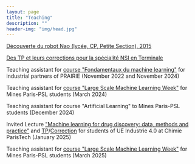 ```yaml
---
layout: page
title: "Teaching"
description: ""
header-img: "img/head.jpg"
---
```


[Découverte du robot Nao (lycée, CP, Petite Section), 2015](https://www.dropbox.com/scl/fi/r5u6nqjjkyoue4pocmckq/Retour-pratique-robot-Nao-2015.docx?rlkey=9c4u5y0yv7t6hpnmgz7te4ycu&dl=0)

[Des TP et leurs corrections pour la spécialité NSI en Terminale](https://github.com/Guichaoua/NSI_Term_ipynb)

Teaching assistant for [course "Fondamentaux du machine learning"](https://executive-education.minesparis.psl.eu/formations/certificat-chef-de-projet-intelligence-artificielle/) for industrial partners of PRAIRIE (November 2022 and November 2024)

Teaching assistant for [course "Large Scale Machine Learning Week"](https://cazencott.info/index.php/pages/LSML-24:-Large-Scale-Machine-Learning) for Mines Paris-PSL students (March 2024) 

Teaching assistant for course "Artificial Learning" to Mines Paris-PSL students (December 2024) 

Invited Lecture ["Machine learning for drug discovery: data, methods and practice"](https://www.dropbox.com/scl/fi/d218eiwrsmimwviyki349/2025_01_08_cours_ENSPC.pdf?rlkey=phaui60269iq1l2q1ox4n8ug2&st=2xpxgvwu&dl=0) and [TP](https://github.com/Guichaoua/komet/blob/main/docs/source/vignettes/komet_TP.ipynb)/[Correction](https://github.com/Guichaoua/komet/blob/main/tests/komet_TP_correction.ipynb) for students of UE Industrie 4.0 at Chimie ParisTech (January 2025)

Teaching assistant for [course "Large Scale Machine Learning Week"](https://cazencott.info/index.php/pages/LSML-25:-Large-Scale-Machine-Learning) for Mines Paris-PSL students (March 2025) 